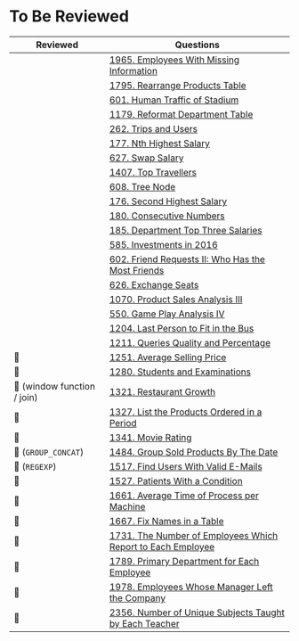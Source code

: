# To Be Reviewed

| Reviewed                    | Questions                                                                          |
|-----------------------------|------------------------------------------------------------------------------------|
|                             | [1965. Employees With Missing Information](https://leetcode.com/problems/employees-with-missing-information/) |
|                             | [1795. Rearrange Products Table](https://leetcode.com/problems/rearrange-products-table/) |
|                             | [601. Human Traffic of Stadium](https://leetcode.com/problems/human-traffic-of-stadium/) |
|                             | [1179. Reformat Department Table](https://leetcode.com/problems/reformat-department-table/) |
|                             | [262. Trips and Users](https://leetcode.com/problems/trips-and-users/) |
|                             | [177. Nth Highest Salary](https://leetcode.com/problems/nth-highest-salary/) |
|                             | [627. Swap Salary](https://leetcode.com/problems/swap-salary/) |
|                             | [1407. Top Travellers](https://leetcode.com/problems/top-travellers/) |
|                             | [608. Tree Node](https://leetcode.com/problems/tree-node/) |
|                             | [176. Second Highest Salary](https://leetcode.com/problems/second-highest-salary/) |
|                             | [180. Consecutive Numbers](https://leetcode.com/problems/consecutive-numbers/)     |
|                             | [185. Department Top Three Salaries](https://leetcode.com/problems/department-top-three-salaries/) |
|                             | [585. Investments in 2016](https://leetcode.com/problems/investments-in-2016/) |
|                             | [602. Friend Requests II: Who Has the Most Friends](https://leetcode.com/problems/friend-requests-ii-who-has-the-most-friends/) |
|                             | [626. Exchange Seats](https://leetcode.com/problems/exchange-seats/) |
|                             | [1070. Product Sales Analysis III](https://leetcode.com/problems/product-sales-analysis-iii/) |
|                             | [550. Game Play Analysis IV](https://leetcode.com/problems/game-play-analysis-iv/) |
|                             | [1204. Last Person to Fit in the Bus](https://leetcode.com/problems/last-person-to-fit-in-the-bus/) |
|                             | [1211. Queries Quality and Percentage](https://leetcode.com/problems/queries-quality-and-percentage/) |
| 💙                          | [1251. Average Selling Price](https://leetcode.com/problems/average-selling-price/) |
| 💙                          | [1280. Students and Examinations](https://leetcode.com/problems/students-and-examinations/) |
| 🧡 (window function / join) | [1321. Restaurant Growth](https://leetcode.com/problems/restaurant-growth/) |
| 💙                          | [1327. List the Products Ordered in a Period](https://leetcode.com/problems/list-the-products-ordered-in-a-period/) |
| 💙                          | [1341. Movie Rating](https://leetcode.com/problems/movie-rating/) |
| 🧡 (`GROUP_CONCAT`)         | [1484. Group Sold Products By The Date](https://leetcode.com/problems/group-sold-products-by-the-date/) |
| 🧡 (`REGEXP`)               | [1517. Find Users With Valid E-Mails](https://leetcode.com/problems/find-users-with-valid-e-mails/) |
| 💙                          | [1527. Patients With a Condition](https://leetcode.com/problems/patients-with-a-condition/) |
| 💙                          | [1661. Average Time of Process per Machine](https://leetcode.com/problems/average-time-of-process-per-machine/) |
| 💙                          | [1667. Fix Names in a Table](https://leetcode.com/problems/fix-names-in-a-table/) |
| 💙                          | [1731. The Number of Employees Which Report to Each Employee](https://leetcode.com/problems/the-number-of-employees-which-report-to-each-employee/) |
| 💙                          | [1789. Primary Department for Each Employee](https://leetcode.com/problems/primary-department-for-each-employee/) |
| 💙                          | [1978. Employees Whose Manager Left the Company](https://leetcode.com/problems/employees-whose-manager-left-the-company/) |
| 💙                          | [2356. Number of Unique Subjects Taught by Each Teacher](https://leetcode.com/problems/number-of-unique-subjects-taught-by-each-teacher/) |
